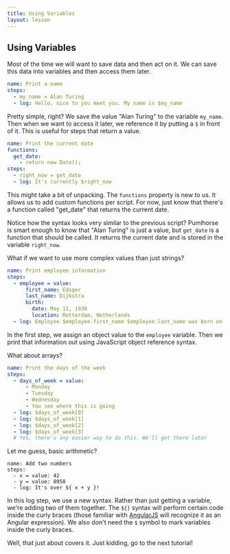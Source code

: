 ```yaml
---
title: Using Variables
layout: lesson
---
```


## Using Variables

Most of the time we will want to save data and then act on it. We can save this data into variables
and then access them later.

```yaml
name: Print a name
steps:
  - my_name = Alan Turing
  - log: Hello, nice to you meet you. My name is $my_name
```

Pretty simple, right? We save the value "Alan Turing" to the variable `my_name`. Then when we want to access it
later, we reference it by putting a `$` in front of it. This is useful for steps that return a value.

```yaml
name: Print the current date
functions:
  get_date:
    - return new Date();
steps:
  - right_now = get_date
  - log: It's currently $right_now
```

This might take a bit of unpacking. The `functions` property is new to us. It allows us to add custom functions per script.
For now, just know that there's a function called "get_date" that returns the current date.

Notice how the syntax looks very similar to the previous script? Pumlhorse is smart enough to know that "Alan Turing" is just a value,
but `get_date` is a function that should be called. It returns the current date and is stored in the variable `right_now`.

What if we want to use more complex values than just strings?

```yaml
name: Print employee information
steps:
  - employee = value:
      first_name: Edsger
      last_name: Dijkstra
      birth:
        date: May 11, 1930
        location: Rotterdam, Netherlands
  - log: Employee $employee.first_name $employee.last_name was born on $employee.birth.date in $employee.birth.location
```

In the first step, we assign an object value to the `employee` variable. Then we print that information out using JavaScript
object reference syntax.

What about arrays?

```yaml
name: Print the days of the week
steps:
  - days_of_week = value:
      - Monday
      - Tuesday
      - Wednesday
      - You see where this is going
  - log: $days_of_week[0]
  - log: $days_of_week[1]
  - log: $days_of_week[2]
  - log: $days_of_week[3]
  # Yes, there's any easier way to do this. We'll get there later
```

Let me guess, basic arithmetic?

```
name: Add two numbers
steps:
  - x = value: 42
  - y = value: 8958
  - log: It's over ${ x + y }!
```

In this log step, we use a new syntax. Rather than just getting a variable, we're adding two of them together.
The `${}` syntax will perform certain code inside the curly braces (those familiar with [AngularJS](https://angularjs.org)
will recognize it as an Angular expression). We also don't need the `$` symbol to mark variables inside the curly braces.

Well, that just about covers it. Just kidding, go to the next tutorial!